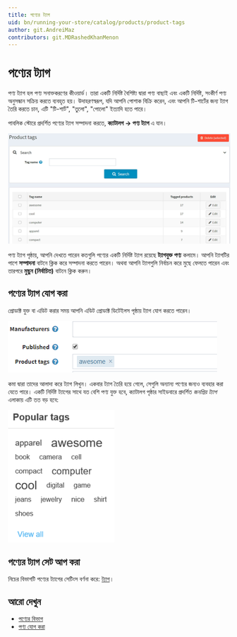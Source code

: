 ```yaml
---
title: পণ্যের ট্যাগ
uid: bn/running-your-store/catalog/products/product-tags
author: git.AndreiMaz
contributors: git.MDRashedKhanMenon
---
```


# পণ্যের ট্যাগ

পণ্য ট্যাগ হল পণ্য সনাক্তকরণের কীওয়ার্ড। তারা একটি নির্দিষ্ট বৈশিষ্ট্য দ্বারা পণ্য বাছাই এবং একটি নির্দিষ্ট, সংকীর্ণ পণ্য অনুসন্ধান সক্রিয় করতে ব্যবহৃত হয়।
উদাহরণস্বরূপ, যদি আপনি পোশাক বিক্রি করেন, এবং আপনি টি-শার্টের জন্য ট্যাগ তৈরি করতে চান, এটি "টি-শার্ট", ​​"তুলো", "পোলো" ইত্যাদি হতে পারে।

পাবলিক স্টোরে প্রদর্শিত পণ্যের ট্যাগ সম্পাদনা করতে, **ক্যাটালগ → পণ্য ট্যাগ** এ যান।

![পণ্যের ট্যাগ](_static/product-tags/tags.jpg)

পণ্য ট্যাগ পৃষ্ঠায়, আপনি দেখতে পারেন কতগুলি পণ্যের একটি নির্দিষ্ট ট্যাগ রয়েছে **ট্যাগযুক্ত পণ্য** কলামে। আপনি ট্যাগটির পাশে **সম্পাদনা** বাটনে ক্লিক করে সম্পাদনা করতে পারেন। অথবা আপনি ট্যাগগুলি নির্বাচন করে মুছে ফেলতে পারেন এবং তারপরে **মুছুন (নির্বাচিত)** বাটনে ক্লিক করুন।

## পণ্যের ট্যাগ যোগ করা

প্রোডাক্ট যুক্ত বা এডিট করার সময় আপনি এডিট প্রোডাক্ট ডিটেইলস পৃষ্ঠায় ট্যাগ যোগ করতে পারেন।

![ট্যাগ যোগ করা](_static/product-tags/product_tags2.png)

কমা দ্বারা তাদের আলাদা করে ট্যাগ লিখুন। একবার ট্যাগ তৈরি হয়ে গেলে, সেগুলি অন্যান্য পণ্যের জন্যও ব্যবহার করা যেতে পারে। একটি নির্দিষ্ট ট্যাগের সাথে যত বেশি পণ্য যুক্ত হবে, ক্যাটালগ পৃষ্ঠার সাইডবারে প্রদর্শিত *জনপ্রিয় ট্যাগ* এলাকায় এটি তত বড় হবে:

![জনপ্রিয় ট্যাগ](_static/product-tags/popular_tags.png)

## পণ্যের ট্যাগ সেট আপ করা

নিচের বিভাগটি পণ্যের ট্যাগের সেটিংস বর্ণনা করে: [ট্যাগ](xref:bn/running-your-store/catalog/catalog-settings#tags)।

## আরো দেখুন

* [পণ্যের বিভাগ](xref:bn/running-your-store/catalog/category)
* [পণ্য যোগ করা](xref:bn/running-your-store/catalog/products/add-products)